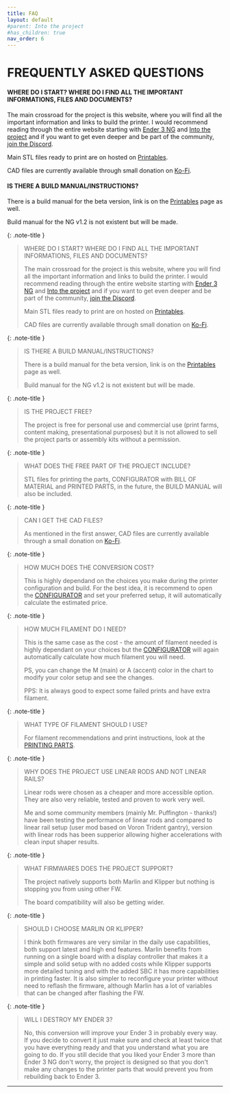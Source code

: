 ```yaml
---
title: FAQ
layout: default
#parent: Into the project
#has_children: true
nav_order: 6
---
```

# FREQUENTLY ASKED QUESTIONS

#### WHERE DO I START? WHERE DO I FIND ALL THE IMPORTANT INFORMATIONS, FILES AND DOCUMENTS?
The main crossroad for the project is this website, where you will find all the important information and links to build the printer.
I would recommend reading through the entire website starting with [Ender 3 NG] and [Into the project] and if you want to get even deeper and be part of the community, [join the Discord].

Main STL files ready to print are on hosted on [Printables].

CAD files are currently available through small donation on [Ko-Fi].
#### **IS THERE A BUILD MANUAL/INSTRUCTIONS?**
There is a build manual for the beta version, link is on the [Printables] page as well.

Build manual for the NG v1.2 is not existent but will be made.

{: .note-title }
> WHERE DO I START? WHERE DO I FIND ALL THE IMPORTANT INFORMATIONS, FILES AND DOCUMENTS?
>
> The main crossroad for the project is this website, where you will find all the important information and links to build the printer.
> I would recommend reading through the entire website starting with [Ender 3 NG] and [Into the project] and if you want to get even deeper and be part of the community, [join the Discord].
> 
> Main STL files ready to print are on hosted on [Printables].
> 
> CAD files are currently available through small donation on [Ko-Fi].

{: .note-title }
> IS THERE A BUILD MANUAL/INSTRUCTIONS?
>
> There is a build manual for the beta version, link is on the [Printables] page as well.
>
> Build manual for the NG v1.2 is not existent but will be made.

{: .note-title }
> IS THE PROJECT FREE?
>
> The project is free for personal use and commercial use (print farms, content making, presentational purposes) but it is not allowed to sell the project parts or assembly kits without a permission.

{: .note-title }
> WHAT DOES THE FREE PART OF THE PROJECT INCLUDE?
>
> STL files for printing the parts, CONFIGURATOR with BILL OF MATERIAL and PRINTED PARTS, in the future, the BUILD MANUAL will also be included.

{: .note-title }
> CAN I GET THE CAD FILES?
>
> As mentioned in the first answer, CAD files are currently available through a small donation on [Ko-Fi].

{: .note-title }
> HOW MUCH DOES THE CONVERSION COST?
>
> This is highly dependand on the choices you make during the printer configuration and build. For the best idea, it is recommend to open the [CONFIGURATOR] and set your preferred setup, it will automatically calculate the estimated price.

{: .note-title }
> HOW MUCH FILAMENT DO I NEED?
>
> This is the same case as the cost - the amount of filament needed is highly dependant on your choices but the [CONFIGURATOR] will again automatically calculate how much filament you will need.
>
> PS, you can change the M (main) or A (accent) color in the chart to modify your color setup and see the changes.
>
> PPS: It is always good to expect some failed prints and have extra filament.

{: .note-title }
> WHAT TYPE OF FILAMENT SHOULD I USE?
>
> For filament recommendations and print instructions, look at the [PRINTING PARTS].

{: .note-title }
> WHY DOES THE PROJECT USE LINEAR RODS AND NOT LINEAR RAILS?
>
> Linear rods were chosen as a cheaper and more accessible option. They are also very reliable, tested and proven to work very well.
>
> Me and some community members (mainly Mr. Puffington - thanks!) have been testing the performance of linear rods and compared to linear rail setup (user mod based on Voron Trident gantry), version with linear rods has been supperior allowing higher accelerations with clean input shaper results.


{: .note-title }
> WHAT FIRMWARES DOES THE PROJECT SUPPORT?
>
> The project natively supports both Marlin and Klipper but nothing is stopping you from using other FW.
>
> The board compatibility will also be getting wider.

{: .note-title }
> SHOULD I CHOOSE MARLIN OR KLIPPER?
>
> I think both firmwares are very similar in the daily use capabilities, both support latest and high end features. Marlin benefits from running on a single board with a display controller that makes it a simple and solid setup with no added costs while Klipper supports more detailed tuning and with the added SBC it has more capabilities in printing faster. It is also simpler to reconfigure your printer without need to reflash the firmware, although Marlin has a lot of variables that can be changed after flashing the FW.

{: .note-title }
> WILL I DESTROY MY ENDER 3?
>
> No, this conversion will improve your Ender 3 in probably every way. If you decide to convert it just make sure and check at least twice that you have everything ready and that you understand what you are going to do. If you still decide that you liked your Ender 3 more than Ender 3 NG don't worry, the project is designed so that you don't make any changes to the printer parts that would prevent you from rebuilding back to Ender 3.

---
[Ender 3 NG]: https://rh3d.github.io/E3NG_docs/
[Into the project]: https://rh3d.github.io/E3NG_docs/into.html
[join the Discord]: https://discord.com/invite/Zkvu6uu2AR
[Printables]: https://www.printables.com/en/model/469280
[Ko-Fi]: https://ko-fi.com/rh3dcz
[CONFIGURATOR]: https://rh3d.github.io/E3NG_docs/into.html
[PRINTING PARTS]: https://rh3d.github.io/E3NG_docs/printing.html
